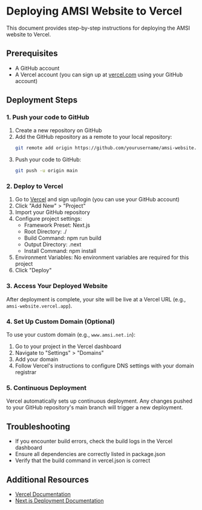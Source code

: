 # Deploying AMSI Website to Vercel

This document provides step-by-step instructions for deploying the AMSI website to Vercel.

## Prerequisites

- A GitHub account
- A Vercel account (you can sign up at [vercel.com](https://vercel.com) using your GitHub account)

## Deployment Steps

### 1. Push your code to GitHub

1. Create a new repository on GitHub
2. Add the GitHub repository as a remote to your local repository:
   ```bash
   git remote add origin https://github.com/yourusername/amsi-website.git
   ```
3. Push your code to GitHub:
   ```bash
   git push -u origin main
   ```

### 2. Deploy to Vercel

1. Go to [Vercel](https://vercel.com/) and sign up/login (you can use your GitHub account)
2. Click "Add New" > "Project"
3. Import your GitHub repository
4. Configure project settings:
   - Framework Preset: Next.js
   - Root Directory: ./
   - Build Command: npm run build
   - Output Directory: .next
   - Install Command: npm install
5. Environment Variables: No environment variables are required for this project
6. Click "Deploy"

### 3. Access Your Deployed Website

After deployment is complete, your site will be live at a Vercel URL (e.g., `amsi-website.vercel.app`).

### 4. Set Up Custom Domain (Optional)

To use your custom domain (e.g., `www.amsi.net.in`):

1. Go to your project in the Vercel dashboard
2. Navigate to "Settings" > "Domains"
3. Add your domain
4. Follow Vercel's instructions to configure DNS settings with your domain registrar

### 5. Continuous Deployment

Vercel automatically sets up continuous deployment. Any changes pushed to your GitHub repository's main branch will trigger a new deployment.

## Troubleshooting

- If you encounter build errors, check the build logs in the Vercel dashboard
- Ensure all dependencies are correctly listed in package.json
- Verify that the build command in vercel.json is correct

## Additional Resources

- [Vercel Documentation](https://vercel.com/docs)
- [Next.js Deployment Documentation](https://nextjs.org/docs/deployment)